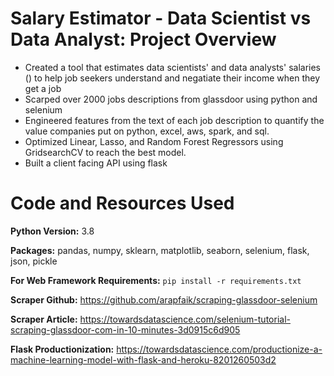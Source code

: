 # Salary Estimator - Data Scientist vs Data Analyst: Project Overview
* Created a tool that estimates data scientists' and data analysts' salaries () to help job seekers understand and negatiate their income when they get a job
* Scarped over 2000 jobs descriptions from glassdoor using python and selenium
* Engineered features from the text of each job description to quantify the value companies put on python, excel, aws, spark, and sql.
* Optimized Linear, Lasso, and Random Forest Regressors using GridsearchCV to reach the best model.
* Built a client facing API using flask



# Code and Resources Used
**Python Version:** 3.8

**Packages:** pandas, numpy, sklearn, matplotlib, seaborn, selenium, flask, json, pickle

**For Web Framework Requirements:** ```pip install -r requirements.txt```

**Scraper Github:** https://github.com/arapfaik/scraping-glassdoor-selenium

**Scraper Article:** https://towardsdatascience.com/selenium-tutorial-scraping-glassdoor-com-in-10-minutes-3d0915c6d905

**Flask Productionization:** https://towardsdatascience.com/productionize-a-machine-learning-model-with-flask-and-heroku-8201260503d2

